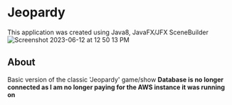 # Jeopardy
This application was created using Java8, JavaFX/JFX SceneBuilder
![Screenshot 2023-06-12 at 12 50 13 PM](https://github.com/michaeldillahunty/Jeopardy/assets/70288616/ba2b69ac-ad1a-4202-a735-66167dcdfc10)

## About
Basic version of the classic 'Jeopardy' game/show
**Database is no longer connected as I am no longer paying for the AWS instance it was running on**
